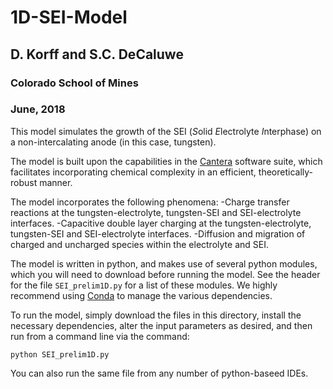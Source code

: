 # 1D-SEI-Model

## D. Korff and S.C. DeCaluwe
### Colorado School of Mines
### June, 2018

This model simulates the growth of the SEI (*S*olid *E*lectrolyte *I*nterphase) on a non-intercalating anode (in this case, tungsten).

The model is built upon the capabilities in the [Cantera](cantera.org) software suite, which facilitates incorporating chemical complexity in an efficient, theoretically-robust manner.

The model incorporates the following phenomena:
-Charge transfer reactions at the tungsten-electrolyte, tungsten-SEI and SEI-electrolyte interfaces.
-Capacitive double layer charging at the tungsten-electrolyte, tungsten-SEI and SEI-electrolyte interfaces.
-Diffusion and migration of charged and uncharged species within the electrolyte and SEI.

The model is written in python, and makes use of several python modules, which you will need to download before running the model.  See the header for the file `SEI_prelim1D.py` for a list of these modules.  We highly recommend using [Conda](conda.io) to manage the various dependencies.

To run the model, simply download the files in this directory, install the necessary dependencies, alter the input parameters as desired, and then run from a command line via the command:

```
python SEI_prelim1D.py
```

You can also run the same file from any number of python-baseed IDEs.
